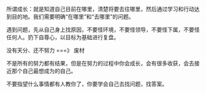 所谓成长：就是知道自己目前在哪里，清楚将要去往哪里，然后通过学习和行动达到目的地。我们需要明确“在哪里”和“去哪里”的问题。

遇到问题，先从自己身上找原因，不要怪环境，不要怪领导，不要怪下属，不要怪任何人。扔下自尊心，以目标为基础进行复盘。

没有天分、还不努力 ===》 废材

不是所有的努力都有结果，但是在努力的过程中你会成长，会有很多收获，会去接近那个自己最想成为的自己。  

不要指望什么事情都有人教你了，你要学会自己去找问题，找答案。


